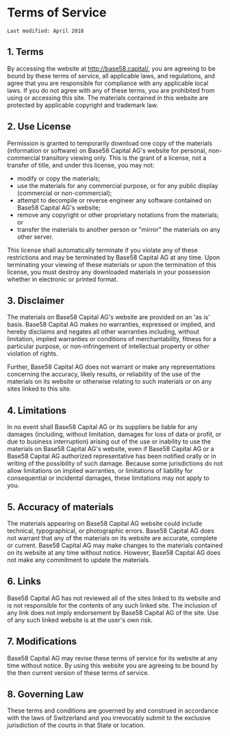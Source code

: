 # Terms of Service

`Last modified: April 2018`

## 1. Terms

By accessing the website at http://base58.capital/, you are agreeing to be bound by these terms of service, all applicable laws, and regulations, and agree that you are responsible for compliance with any applicable local laws. If you do not agree with any of these terms, you are prohibited from using or accessing this site. The materials contained in this website are protected by applicable copyright and trademark law.

## 2. Use License

Permission is granted to temporarily download one copy of the materials (information or software) on Base58 Capital AG&#39;s website for personal, non-commercial transitory viewing only. This is the grant of a license, not a transfer of title, and under this license, you may not:

- modify or copy the materials;
- use the materials for any commercial purpose, or for any public display (commercial or non-commercial);
- attempt to decompile or reverse engineer any software contained on Base58 Capital AG&#39;s website;
- remove any copyright or other proprietary notations from the materials; or
- transfer the materials to another person or &quot;mirror&quot; the materials on any other server.

This license shall automatically terminate if you violate any of these restrictions and may be terminated by Base58 Capital AG at any time. Upon terminating your viewing of these materials or upon the termination of this license, you must destroy any downloaded materials in your possession whether in electronic or printed format.

## 3. Disclaimer

The materials on Base58 Capital AG&#39;s website are provided on an &#39;as is&#39; basis. Base58 Capital AG makes no warranties, expressed or implied, and hereby disclaims and negates all other warranties including, without limitation, implied warranties or conditions of merchantability, fitness for a particular purpose, or non-infringement of intellectual property or other violation of rights.

Further, Base58 Capital AG does not warrant or make any representations concerning the accuracy, likely results, or reliability of the use of the materials on its website or otherwise relating to such materials or on any sites linked to this site.

## 4. Limitations

In no event shall Base58 Capital AG or its suppliers be liable for any damages (including, without limitation, damages for loss of data or profit, or due to business interruption) arising out of the use or inability to use the materials on Base58 Capital AG&#39;s website, even if Base58 Capital AG or a Base58 Capital AG authorized representative has been notified orally or in writing of the possibility of such damage. Because some jurisdictions do not allow limitations on implied warranties, or limitations of liability for consequential or incidental damages, these limitations may not apply to you.

## 5. Accuracy of materials

The materials appearing on Base58 Capital AG website could include technical, typographical, or photographic errors. Base58 Capital AG does not warrant that any of the materials on its website are accurate, complete or current. Base58 Capital AG may make changes to the materials contained on its website at any time without notice. However, Base58 Capital AG does not make any commitment to update the materials.

## 6. Links

Base58 Capital AG has not reviewed all of the sites linked to its website and is not responsible for the contents of any such linked site. The inclusion of any link does not imply endorsement by Base58 Capital AG of the site. Use of any such linked website is at the user&#39;s own risk.

## 7. Modifications

Base58 Capital AG may revise these terms of service for its website at any time without notice. By using this website you are agreeing to be bound by the then current version of these terms of service.

## 8. Governing Law

These terms and conditions are governed by and construed in accordance with the laws of Switzerland and you irrevocably submit to the exclusive jurisdiction of the courts in that State or location.
